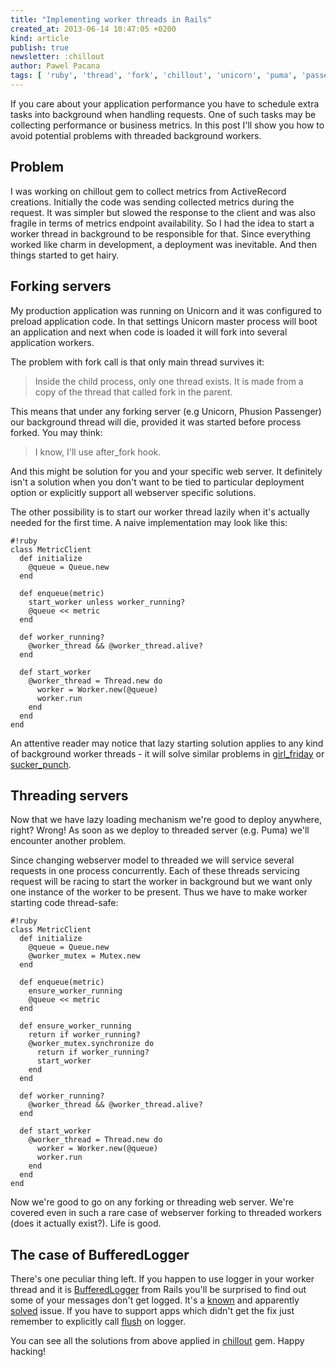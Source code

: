 ```yaml
---
title: "Implementing worker threads in Rails"
created_at: 2013-06-14 10:47:05 +0200
kind: article
publish: true
newsletter: :chillout
author: Pawel Pacana
tags: [ 'ruby', 'thread', 'fork', 'chillout', 'unicorn', 'puma', 'passenger' ]
---
```


If you care about your application performance you have to schedule extra tasks into background when handling requests. One of such tasks may be collecting performance or business metrics. In this post I'll show you how to avoid potential problems with threaded background workers.

<!-- more -->

## Problem

I was working on chillout gem to collect metrics from ActiveRecord creations. Initially the code was sending collected metrics during the request. It was simpler but slowed the response to the client and was also fragile in terms of metrics endpoint availability. So I had the idea to start a worker thread in background to be responsible for that. Since everything worked like charm in development, a deployment was inevitable. And then things started to get hairy.

## Forking servers

My production application was running on Unicorn and it was configured to preload application code. In that settings Unicorn master process will boot an application and next when code is loaded it will fork into several application workers.

The problem with fork call is that only main thread survives it:
> Inside the child process, only one thread exists. It is made from a copy of the thread that called fork in the parent.

This means that under any forking server (e.g Unicorn, Phusion Passenger) our background thread will die, provided it was started before process forked. You may think:
> I know, I'll use after_fork hook.

And this might be solution for you and your specific web server. It definitely isn't a solution when you don't want to be tied to particular deployment option or explicitly support all webserver specific solutions.

The other possibility is to start our worker thread lazily when it's actually needed for the first time. A naive implementation may look like this:

```
#!ruby
class MetricClient
  def initialize
    @queue = Queue.new
  end

  def enqueue(metric)
    start_worker unless worker_running?
    @queue << metric
  end

  def worker_running?
    @worker_thread && @worker_thread.alive?
  end

  def start_worker
    @worker_thread = Thread.new do
      worker = Worker.new(@queue)
      worker.run
    end
  end
end
```

An attentive reader may notice that lazy starting solution applies to any kind of background worker threads - it will solve similar problems in [girl_friday](https://github.com/mperham/girl_friday/issues/47) or [sucker_punch](https://github.com/brandonhilkert/sucker_punch/issues/6).

##  Threading servers

Now that we have lazy loading mechanism we're good to deploy anywhere, right? Wrong! As soon as we deploy to threaded server (e.g. Puma) we'll encounter another problem.

Since changing webserver model to threaded we will service several requests in one process concurrently. Each of these threads servicing request will be racing to start the worker in background but we want only one instance of the worker to be present. Thus we have to make worker starting code thread-safe:

```
#!ruby
class MetricClient
  def initialize
    @queue = Queue.new
    @worker_mutex = Mutex.new
  end

  def enqueue(metric)
    ensure_worker_running
    @queue << metric
  end

  def ensure_worker_running
    return if worker_running?
    @worker_mutex.synchronize do
      return if worker_running?
      start_worker
    end
  end

  def worker_running?
    @worker_thread && @worker_thread.alive?
  end

  def start_worker
    @worker_thread = Thread.new do
      worker = Worker.new(@queue)
      worker.run
    end
  end
end
```

Now we're good to go on any forking or threading web server. We're covered even in such a rare case of webserver forking to threaded workers (does it actually exist?). Life is good.

## The case of BufferedLogger

There's one peculiar thing left. If you happen to use logger in your worker thread and it is [BufferedLogger](http://api.rubyonrails.org/classes/ActiveSupport/BufferedLogger.html) from Rails you'll be surprised to find out some of your messages don't get logged. It's a [known](http://log.kares.org/2011/04/railslogger-is-not-threadsafe.html) and apparently [solved](https://github.com/rails/rails/commit/b838570bd69ff13d677fb43e79f10d6f3168c696) issue. If you have to support apps which didn't get the fix just remember to explicitly call [flush](http://stackoverflow.com/questions/1598494/logging-inside-threads-in-a-rails-application) on logger.


You can see all the solutions from above applied in [chillout](https://github.com/chilloutio/chillout) gem. Happy hacking!





